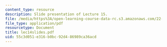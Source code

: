 ```yaml
---
content_type: resource
description: Slide presentation of Lecture 15.
file: /media/https%3A/open-learning-course-data-rc.s3.amazonaws.com/22-812j-managing-nuclear-technology-spring-2004/55c3d051e316b0bc92d486989ca36acd_lec14slides.pdf
file_type: application/pdf
resourcetype: Document
title: lec14slides.pdf
uid: 55c3d051-e316-b0bc-92d4-86989ca36acd
---
```

